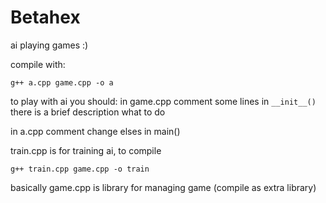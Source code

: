 # Betahex
ai playing games
:)

compile with: 
```
g++ a.cpp game.cpp -o a
```
to play with ai you should: 
in game.cpp comment some lines in ```__init__()```
there is a brief description what to do

in a.cpp comment change elses in main()

train.cpp is for training ai, to compile
```
g++ train.cpp game.cpp -o train
```
basically game.cpp is library for managing game (compile as extra library)
